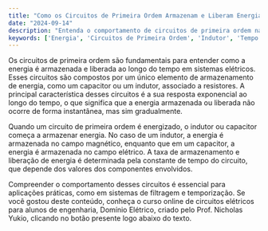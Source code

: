 ```yaml
---
title: "Como os Circuitos de Primeira Ordem Armazenam e Liberam Energia ao Longo do Tempo?"
date: "2024-09-14"
description: "Entenda o comportamento de circuitos de primeira ordem na armazenagem e liberação de energia ao longo do tempo."
keywords: ['Energia', 'Circuitos de Primeira Ordem', 'Indutor', 'Tempo', 'Associação']
---
```


Os circuitos de primeira ordem são fundamentais para entender como a energia é armazenada e liberada ao longo do tempo em sistemas elétricos. Esses circuitos são compostos por um único elemento de armazenamento de energia, como um capacitor ou um indutor, associado a resistores. A principal característica desses circuitos é a sua resposta exponencial ao longo do tempo, o que significa que a energia armazenada ou liberada não ocorre de forma instantânea, mas sim gradualmente.

Quando um circuito de primeira ordem é energizado, o indutor ou capacitor começa a armazenar energia. No caso de um indutor, a energia é armazenada no campo magnético, enquanto que em um capacitor, a energia é armazenada no campo elétrico. A taxa de armazenamento e liberação de energia é determinada pela constante de tempo do circuito, que depende dos valores dos componentes envolvidos.

Compreender o comportamento desses circuitos é essencial para aplicações práticas, como em sistemas de filtragem e temporização. Se você gostou deste conteúdo, conheça o curso online de circuitos elétricos para alunos de engenharia, Domínio Elétrico, criado pelo Prof. Nicholas Yukio, clicando no botão presente logo abaixo do texto.